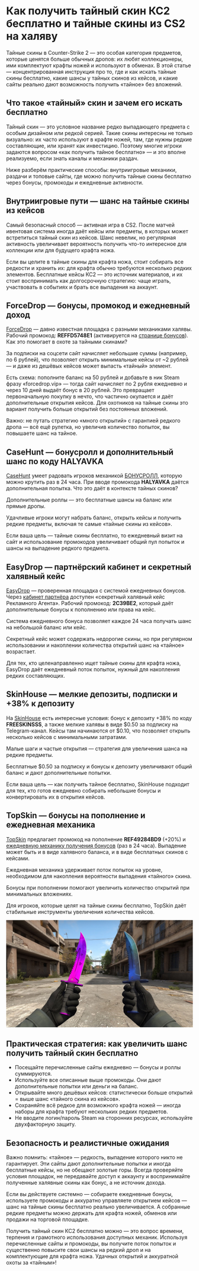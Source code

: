 # Как получить тайный скин КС2 бесплатно и тайные скины из CS2 на халяву

Тайные скины в Counter-Strike 2 — это особая категория предметов, которые ценятся больше обычных дропов: их любят коллекционеры, ими комплектуют крафты ножей и используют в обменах. В этой статье — концентрированная инструкция про то, где и как искать тайные скины бесплатно, какие шансы у тайных скинов из кейсов, и какие сайты реально дают возможность получить «тайное» без вложений.

## Что такое «тайный» скин и зачем его искать бесплатно

Тайный скин — это условное название редко выпадающего предмета с особым дизайном или редкой серией. Такие скины интересны не только визуально: их часто используют в крафте ножей, там, где нужны редкие составляющие, или хранят как инвестицию. Поэтому многие игроки задаются вопросом «как получить тайное бесплатно» — и это вполне реализуемо, если знать каналы и механики раздач.

Ниже разберём практические способы: внутриигровые механики, раздачи и топовые сайты, где можно получить тайные скины бесплатно через бонусы, промокоды и ежедневные активности.

## Внутриигровые пути — шанс на тайные скины из кейсов

Самый безопасный способ — активная игра в CS2. После матчей ивентовая система иногда даёт кейсы или предметы, в которых может встретиться тайный скин из кейсов. Шанс невелик, но регулярная активность увеличивает вероятность получить что-то интересное для коллекции или для будущего крафта ножа.

Если вы целите в тайные скины для крафта ножа, стоит собирать все редкости и хранить их: для крафта обычно требуются несколько редких элементов. Бесплатные кейсы КС2 — это источник материалов, и их стоит воспринимать как долгосрочную стратегию: чаще играть, участвовать в событиях и брать все выпадения на аккаунт.

## ForceDrop — бонусы, промокод и ежедневный доход

[ForceDrop](https://forcedrop.vip/) — давно известная площадка с разными механиками халявы. Рабочий промокод: **REFFD5748E1** (активируется на [странице бонусов](https://forcedrop.vip/bonus)). Как это помогает в охоте за тайными скинами?

За подписки на соцсети сайт начисляет небольшие суммы (например, по 6 рублей), что позволяет открыть минимальные кейсы от ~2 рублей — и даже из дешёвых кейсов может выпасть «тайный» элемент.

Есть схема: пополните баланс на 50 рублей и добавьте в ник Steam фразу «forcedrop.vip» — тогда сайт начисляет по 2 рубля ежедневно и через 10 дней выдаёт бонус в 20 рублей. Это превращает первоначальную покупку в нечто, что частично окупается и даёт дополнительные открытия кейсов. Для охотников на тайные скины это вариант получить больше открытий без постоянных вложений.

Важно: не путать стратегию «много открытий» с гарантией редкого дропа — всё ещё рулетка, но увеличив количество попыток, вы повышаете шанс на тайное.

## CaseHunt — бонусролл и дополнительный шанс по коду HALYAVKA

[CaseHunt](https://casehunt.cc/) умеет радовать игроков механикой [БОНУСРОЛЛ](https://casehunt.cc/bonus-roll), которую можно крутить раз в 24 часа. При вводе промокода **HALYAVKA** даётся дополнительная попытка. Что это даёт в контексте тайных скинов?

Дополнительные роллы — это бесплатные шансы на баланс или прямые дропы.

Удачливые игроки могут набрать баланс, открыть кейсы и получить редкие предметы, включая те самые «тайные скины из кейсов».

Если ваша цель — тайные скины бесплатно, то ежедневный визит на сайт и использование промокодов увеличивает общий пул попыток и шансы на выпадение редкого предмета.

## EasyDrop — партнёрский кабинет и секретный халявный кейс

[EasyDrop](https://easy-adv.online/r/121429) — проверенная площадка с системой ежедневных бонусов. Через [кабинет партнёра](https://easy-adv.online/r/121429) доступен «секретный халявный кейс Рекламного Агента». Рабочий промокод: **2C39BE2**, который даёт дополнительные бонусы к пополнению или права на кейс.

Система ежедневного бонуса позволяет каждое 24 часа получать шанс на небольшой баланс или кейс.

Секретный кейс может содержать недорогие скины, но при регулярном использовании и накоплении количества открытий шанс на «тайное» возрастает.

Для тех, кто целенаправленно ищет тайные скины для крафта ножа, EasyDrop даёт ежедневный поток попыток, нужный для накопления редких составляющих.

## SkinHouse — мелкие депозиты, подписки и +38% к депозиту

На [SkinHouse](https://skinhouse.gg/) есть интересные условия: бонус к депозиту +38% по коду **FREESKINSSS**, а также мелкие халявы в виде $0.50 за подписку на Telegram-канал. Кейсы там начинаются от $0.10, что позволяет открыть несколько кейсов с минимальными затратами.

Малые шаги и частые открытия — стратегия для увеличения шанса на редкие предметы.

Бесплатные $0.50 за подписку и бонусы к депозиту увеличивают общий баланс и дают дополнительные попытки.

Если ваша цель — как получить тайное бесплатно, SkinHouse подходит для тех, кто готов ежедневно собирать небольшие бонусы и конвертировать их в открытия кейсов.

## TopSkin — бонусы на пополнение и ежедневная механика

[TopSkin](https://topskin.vip/) предлагает промокод на пополнение **REF49284BD9** (+20%) и [ежедневную механику получения бонусов](https://topskin.vip/bonus) (раз в 24 часа). Выпадение может быть и в виде халявного баланса, и в виде бесплатных скинов с кейсами.

Ежедневная механика удерживает поток попыток на уровне, необходимом для накопления вероятности выпадения «тайного» скина.

Бонусы при пополнении помогают увеличить количество открытий при минимальных вложениях.

Для игроков, которые целят на тайные скины бесплатно, TopSkin даёт стабильные инструменты увеличения количества кейсов.

![Как получить тайный скин КС2 бесплатно и тайные скины из CS2 на халяву](Как%20получить%20тайный%20скин%20КС2%20бесплатно.jpeg)

## Практическая стратегия: как увеличить шанс получить тайный скин бесплатно

* Посещайте перечисленные сайты ежедневно — бонусы и роллы суммируются.
* Используйте все описанные выше промокоды. Они дают дополнительные попытки или деньги на баланс.
* Открывайте много дешёвых кейсов: статистически больше открытий = выше шанс «тайного скина из кейсов».
* Сохраняйте всё редкое для возможного крафта ножей — иногда наборы для крафта требуют нескольких редких предметов.
* Не вводите логин/пароль Steam на сторонних ресурсах, используйте двухфакторную защиту.

## Безопасность и реалистичные ожидания

Важно помнить: «тайное» — редкость, выпадение которого никто не гарантирует. Эти сайты дают дополнительные попытки и иногда бесплатные кейсы, но не обещают золотые горы. Всегда проверяйте условия площадок, не передавайте доступ к аккаунту и воспринимайте полученные халявные скины как бонус, а не источник дохода.

Если вы действуете системно — собираете ежедневные бонусы, используете промокоды и аккуратно управляете открытием кейсов — шанс на тайные скины бесплатно реально увеличивается. А собранные редкие предметы можно держать для крафта ножей, обменов или продажи на торговой площадке.

Получить тайный скин КС2 бесплатно можно — это вопрос времени, терпения и грамотного использования доступных механик. Используя перечисленные сайты и промокоды, вы получите поток попыток и существенно повысите свои шансы на редкий дроп и на комплектующие для крафта ножа. Удачных открытий и аккуратной охоты за «тайным»!
